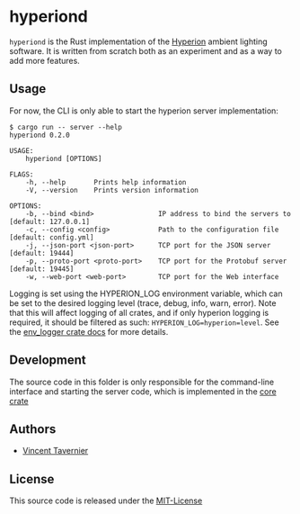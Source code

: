 # hyperiond

`hyperiond` is the Rust implementation of the
[Hyperion](https://github.com/hyperion-project/hyperion) ambient lighting software. It is
written from scratch both as an experiment and as a way to add more features.

## Usage

For now, the CLI is only able to start the hyperion server implementation:

    $ cargo run -- server --help
    hyperiond 0.2.0

    USAGE:
        hyperiond [OPTIONS]

    FLAGS:
        -h, --help       Prints help information
        -V, --version    Prints version information

    OPTIONS:
        -b, --bind <bind>                IP address to bind the servers to [default: 127.0.0.1]
        -c, --config <config>            Path to the configuration file [default: config.yml]
        -j, --json-port <json-port>      TCP port for the JSON server [default: 19444]
        -p, --proto-port <proto-port>    TCP port for the Protobuf server [default: 19445]
        -w, --web-port <web-port>        TCP port for the Web interface

Logging is set using the HYPERION_LOG environment variable, which can be set to the desired
logging level (trace, debug, info, warn, error). Note that this will affect logging of all
crates, and if only hyperion logging is required, it should be filtered as such:
`HYPERION_LOG=hyperion=level`. See the [env_logger crate docs](https://docs.rs/env_logger/0.6.1/env_logger/)
for more details.

## Development

The source code in this folder is only responsible for the command-line interface and starting
the server code, which is implemented in the [core crate](../hyperion)

## Authors

* [Vincent Tavernier](https://github.com/vtavernier)

## License

This source code is released under the [MIT-License](https://opensource.org/licenses/MIT)
